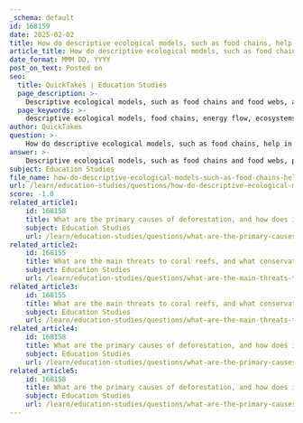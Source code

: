 ```yaml
---
_schema: default
id: 168159
date: 2025-02-02
title: How do descriptive ecological models, such as food chains, help in understanding energy flow in ecosystems?
article_title: How do descriptive ecological models, such as food chains, help in understanding energy flow in ecosystems?
date_format: MMM DD, YYYY
post_on_text: Posted on
seo:
  title: QuickTakes | Education Studies
  page_description: >-
    Descriptive ecological models, such as food chains and food webs, are crucial for understanding energy flow in ecosystems, illustrating interactions among organisms, trophic levels, and the importance of nutrient cycling for ecosystem health and management.
  page_keywords: >-
    descriptive ecological models, food chains, energy flow, ecosystems, primary producers, trophic levels, primary consumers, secondary consumers, cascading effects, nutrient cycling, predictive modeling, global climate change, conservation strategies
author: QuickTakes
question: >-
    How do descriptive ecological models, such as food chains, help in understanding energy flow in ecosystems?
answer: >-
    Descriptive ecological models, such as food chains and food webs, play a crucial role in understanding energy flow in ecosystems. These models provide a simplified representation of the complex interactions among organisms and their environment, allowing researchers and conservationists to visualize and analyze how energy is transferred through different trophic levels.\n\n### Understanding Energy Flow\n\n1. **Primary Producers**: At the base of the food chain are primary producers, such as phytoplankton and aquatic plants, which convert sunlight into chemical energy through photosynthesis. This process is fundamental as it initiates the energy flow within the ecosystem.\n\n2. **Trophic Levels**: Energy is then transferred through various trophic levels:\n   - **Primary Consumers**: Organisms like zooplankton and small herbivorous fish feed on primary producers, capturing the energy stored in plant biomass.\n   - **Secondary Consumers**: These include small predatory fish and larger zooplankton that consume primary consumers, further propagating energy through the food web.\n\n3. **Cascading Effects**: The intricate relationships among these trophic levels illustrate how energy is transferred and transformed within ecosystems. Disruptions, such as the introduction of invasive species or overfishing, can lead to cascading effects, impacting the entire food web and altering energy dynamics. For instance, if a primary consumer is overfished, the primary producers may proliferate unchecked, leading to potential algal blooms that can disrupt the ecosystem.\n\n### Nutrient Cycling\n\nNutrient cycling is closely linked to energy flow and involves the movement and transformation of essential elements, such as nitrogen, phosphorus, and carbon, through biotic and abiotic components of ecosystems. In aquatic ecosystems, nutrient cycling is influenced by various processes, including decomposition and the interactions between different organisms. Understanding these cycles is essential for effective management and conservation efforts, as they are integral to maintaining ecosystem health and stability.\n\n### Predictive Modeling\n\nDescriptive ecological models also allow for predictive modeling, which is particularly useful in the context of global climate change. By simulating energy flow and nutrient dynamics, researchers can make predictions about how ecosystems may respond to various environmental changes over time. This predictive capability is vital for informing conservation strategies and understanding potential future scenarios.\n\nIn summary, descriptive ecological models, such as food chains and food webs, are essential tools for understanding energy flow in ecosystems. They help illustrate the complex interactions among organisms, the transfer of energy through trophic levels, and the importance of nutrient cycling, all of which are critical for effective ecosystem management and conservation efforts.
subject: Education Studies
file_name: how-do-descriptive-ecological-models-such-as-food-chains-help-in-understanding-energy-flow-in-ecosystems.md
url: /learn/education-studies/questions/how-do-descriptive-ecological-models-such-as-food-chains-help-in-understanding-energy-flow-in-ecosystems
score: -1.0
related_article1:
    id: 168158
    title: What are the primary causes of deforestation, and how does it impact biodiversity and human activities?
    subject: Education Studies
    url: /learn/education-studies/questions/what-are-the-primary-causes-of-deforestation-and-how-does-it-impact-biodiversity-and-human-activities
related_article2:
    id: 168155
    title: What are the main threats to coral reefs, and what conservation strategies are employed to protect them?
    subject: Education Studies
    url: /learn/education-studies/questions/what-are-the-main-threats-to-coral-reefs-and-what-conservation-strategies-are-employed-to-protect-them
related_article3:
    id: 168155
    title: What are the main threats to coral reefs, and what conservation strategies are employed to protect them?
    subject: Education Studies
    url: /learn/education-studies/questions/what-are-the-main-threats-to-coral-reefs-and-what-conservation-strategies-are-employed-to-protect-them
related_article4:
    id: 168158
    title: What are the primary causes of deforestation, and how does it impact biodiversity and human activities?
    subject: Education Studies
    url: /learn/education-studies/questions/what-are-the-primary-causes-of-deforestation-and-how-does-it-impact-biodiversity-and-human-activities
related_article5:
    id: 168158
    title: What are the primary causes of deforestation, and how does it impact biodiversity and human activities?
    subject: Education Studies
    url: /learn/education-studies/questions/what-are-the-primary-causes-of-deforestation-and-how-does-it-impact-biodiversity-and-human-activities
---
```


&nbsp;